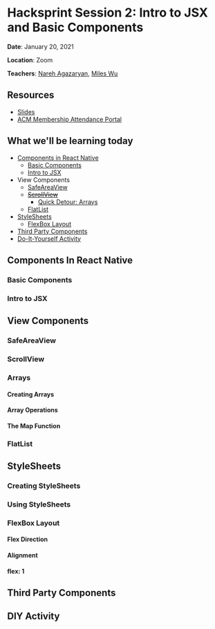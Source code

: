# Hacksprint Session 2: Intro to JSX and Basic Components

**Date**: January 20, 2021

**Location**: Zoom

**Teachers**: [Nareh Agazaryan](https://github.com/nareha), [Miles Wu](https://github.com/milesswu)

## Resources

- <a href="https://tinyurl.com/hacksprint21-s2-slides" target="_blank">Slides</a>
- <a href="https://members.uclaacm.com/login" target="_blank">ACM Membership Attendance Portal</a>

## What we'll be learning today

- [Components in React Native](#components-in-react-native)
  - [Basic Components](#basic-components)
  - [Intro to JSX](#intro-to-jsx)
- View Components
  - [SafeAreaView](#safeareaview)
  - ~~[ScrollView](#scrollview)~~
    - [Quick Detour: Arrays](#arrays)
  - [FlatList](#flatlist)
- [StyleSheets](#stylesheets)
  - [FlexBox Layout](#flexbox-layout)
- [Third Party Components](#third-party-components)
- [Do-It-Yourself Activity](#diy-activity)

## Components In React Native

### Basic Components

### Intro to JSX

## View Components

### SafeAreaView

### ScrollView

### Arrays

#### Creating Arrays

#### Array Operations

#### The Map Function

### FlatList

## StyleSheets

### Creating StyleSheets

### Using StyleSheets

### FlexBox Layout

#### Flex Direction

#### Alignment

#### flex: 1

## Third Party Components

## DIY Activity
